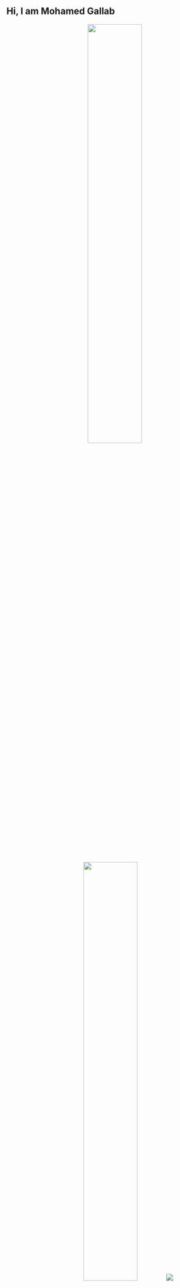 ## Hi, I am Mohamed Gallab
<!--
**MohamedGallab/MohamedGallab** is a ✨ _special_ ✨ repository because its `README.md` (this file) appears on your GitHub profile.

Here are some ideas to get you started:

- 🔭 I’m currently working on ...
- 🌱 I’m currently learning ...
- 👯 I’m looking to collaborate on ...
- 🤔 I’m looking for help with ...
- 💬 Ask me about ...
- 📫 How to reach me: ...
- 😄 Pronouns: ...
- ⚡ Fun fact: ...
-->
<div align="center">
  
  <img height="auto" width="50%" src ="https://github-readme-stats.vercel.app/api?username=MohamedGallab&show_icons=true&count_private=true&theme=github-dark-blue&hide_border=true&bg_color=00000000">
  <img height="auto" width="50%" src ="https://github-readme-stats.vercel.app/api/top-langs/?username=MohamedGallab&layout=compact&hide_border=true&theme=github-dark-blue&bg_color=00000000&langs_count=6&hide=jupyter%20notebook,tex,css,php">
  <img src ="https://github-readme-streak-stats.herokuapp.com?user=MohamedGallab&theme=github-dark-blue&hide_border=true&background=FFFFFF00">
  
</div>
<details>
  <summary>📌 About Me</summary>
  🎂 Age: 22
  <br>
  🌍 Location: 🇪🇬 Egypt
  <br>
  🗣️ Languages: Arabic, English and a little German
  <br>
  🏫 University: German University in Cairo
  
  
</details>

<!-- <p align="center">
  <img align="left" src ="https://github-readme-stats.vercel.app/api/pin/?username=aveek-saha&repo=ytdx">
  <img align="right" src ="https://github-readme-stats.vercel.app/api/pin/?username=aveek-saha&repo=pixel-weather">
</p> -->

<details>
  <summary>📫 How to reach me</summary>
  <br>
<div align="center">
  <a href="https://mailto:mohamed.w.gallab@gmail.com" target="blank"><img align="center"
  src="https://img.shields.io/badge/gmail-EA4335.svg?style=for-the-badge&logo=gmail&logoColor=white"
  alt="Gmail" height="30"/></a>
  <a href="https://www.linkedin.com/in/mohamed-gallab-3b268a210/" target="blank"><img align="center"
  src="https://img.shields.io/badge/linkedin-%231DA1F2.svg?style=for-the-badge&logo=linkedin&logoColor=white"
  alt="LinkedIn" height="30"/></a>
  <a href="https://wa.me/+201009687780" target="blank"><img align="center"
  src="https://img.shields.io/badge/whatsapp-4B7F1.svg?style=for-the-badge&logo=whatsapp&logoColor=white"
  alt="Number" height="30"/></a>
</div>
</details>
